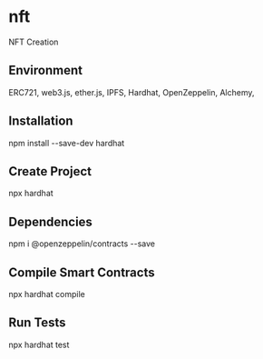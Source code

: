 # nft
NFT Creation

## Environment
ERC721, web3.js, ether.js, IPFS, Hardhat, OpenZeppelin, Alchemy, 

## Installation
npm install --save-dev hardhat

## Create Project
npx hardhat

## Dependencies
npm i @openzeppelin/contracts --save

## Compile Smart Contracts
npx hardhat compile

## Run Tests
npx hardhat test


